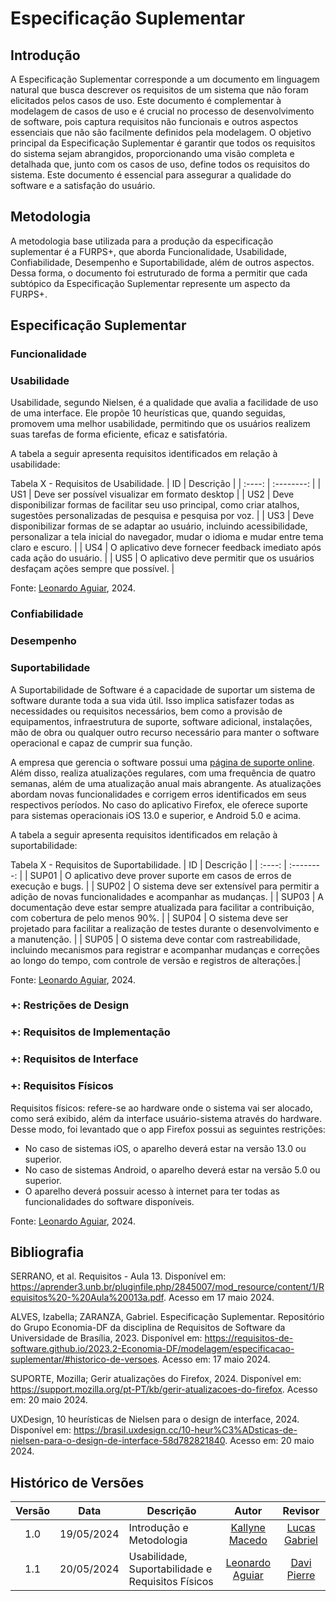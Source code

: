 # Especificação Suplementar

## Introdução

A Especificação Suplementar corresponde a um documento em linguagem natural que busca descrever os requisitos de um sistema que não foram elicitados pelos casos de uso. Este documento é complementar à modelagem de casos de uso e é crucial no processo de desenvolvimento de software, pois captura requisitos não funcionais e outros aspectos essenciais que não são facilmente definidos pela modelagem.
O objetivo principal da Especificação Suplementar é garantir que todos os requisitos do sistema sejam abrangidos, proporcionando uma visão completa e detalhada que, junto com os casos de uso, define todos os requisitos do sistema. Este documento é essencial para assegurar a qualidade do software e a satisfação do usuário.

## Metodologia

A metodologia base utilizada para a produção da especificação suplementar é a FURPS+, que aborda Funcionalidade, Usabilidade, Confiabilidade, Desempenho e Suportabilidade, além de outros aspectos. Dessa forma, o documento foi estruturado de forma a permitir que cada subtópico da Especificação Suplementar represente um aspecto da FURPS+.

## Especificação Suplementar

### Funcionalidade

### Usabilidade
Usabilidade, segundo Nielsen, é a qualidade que avalia a facilidade de uso de uma interface. Ele propõe 10 heurísticas que, quando seguidas, promovem uma melhor usabilidade, permitindo que os usuários realizem suas tarefas de forma eficiente, eficaz e satisfatória.

A tabela a seguir apresenta requisitos identificados em relação à usabilidade:

Tabela X - Requisitos de Usabilidade.
| ID |    Descrição   |
| :----: | :--------: |
| US1 | Deve ser possível visualizar em formato desktop |
| US2 | Deve disponibilizar formas de facilitar seu uso principal, como criar atalhos, sugestões personalizadas de pesquisa e pesquisa por voz. |
| US3 | Deve disponibilizar formas de se adaptar ao usuário, incluindo acessibilidade, personalizar a tela inicial do navegador, mudar o idioma e mudar entre tema claro e escuro. |
| US4 | O aplicativo deve fornecer feedback imediato após cada ação do usuário. |
| US5 | O aplicativo deve permitir que os usuários desfaçam ações sempre que possível. |

Fonte: [Leonardo Aguiar](https://github.com/Leonardo0o0), 2024.

### Confiabilidade

### Desempenho

### Suportabilidade

A Suportabilidade de Software é a capacidade de suportar um sistema de software durante toda a sua vida útil. Isso implica satisfazer todas as necessidades ou requisitos necessários, bem como a provisão de equipamentos, infraestrutura de suporte, software adicional, instalações, mão de obra ou qualquer outro recurso necessário para manter o software operacional e capaz de cumprir sua função.

A empresa que gerencia o software possui uma [página de suporte online](https://support.mozilla.org/pt-BR/). Além disso, realiza atualizações regulares, com uma frequência de quatro semanas, além de uma atualização anual mais abrangente. As atualizações abordam novas funcionalidades e corrigem erros identificados em seus respectivos períodos. No caso do aplicativo Firefox, ele oferece suporte para sistemas operacionais iOS 13.0 e superior, e Android 5.0 e acima. 

A tabela a seguir apresenta requisitos identificados em relação à suportabilidade:

Tabela X - Requisitos de Suportabilidade.
| ID |    Descrição   |
| :----: | :--------: |
|  SUP01   | O aplicativo deve prover suporte em casos de erros de execução e bugs. |
|  SUP02   | O sistema deve ser extensível para permitir a adição de novas funcionalidades e acompanhar as mudanças. |
|  SUP03   | A documentação deve estar sempre atualizada para facilitar a contribuição, com cobertura de pelo menos 90%. |
|  SUP04   | O sistema deve ser projetado para facilitar a realização de testes durante o desenvolvimento e a manutenção. |
|  SUP05   | O sistema deve contar com rastreabilidade, incluindo mecanismos para registrar e acompanhar mudanças e correções ao longo do tempo, com controle de versão e registros de alterações.|

Fonte: [Leonardo Aguiar](https://github.com/Leonardo0o0), 2024.

### +: Restrições de Design

### +: Requisitos de Implementação

### +: Requisitos de Interface

### +: Requisitos Físicos

Requisitos físicos: refere-se ao hardware onde o sistema vai ser alocado, como será exibido, além da interface usuário-sistema através do hardware. Desse modo, foi levantado que o app Firefox possui as seguintes restrições:

* No caso de sistemas iOS, o aparelho deverá estar na versão 13.0 ou superior. <br>
* No caso de sistemas Android, o aparelho deverá estar na versão 5.0 ou superior. <br>
* O aparelho deverá possuir acesso à internet para ter todas as funcionalidades do software disponíveis.

Fonte: [Leonardo Aguiar](https://github.com/Leonardo0o0), 2024.

## Bibliografia

SERRANO, et al. Requisitos - Aula 13. Disponível em: https://aprender3.unb.br/pluginfile.php/2845007/mod_resource/content/1/Requisitos%20-%20Aula%20013a.pdf. Acesso em 17 maio 2024.

ALVES, Izabella; ZARANZA, Gabriel. Especificação Suplementar. Repositório do Grupo Economia-DF da disciplina de Requisitos de Software da Universidade de Brasília, 2023. Disponível em: <https://requisitos-de-software.github.io/2023.2-Economia-DF/modelagem/especificacao-suplementar/#historico-de-versoes>. Acesso em: 17 maio 2024.

SUPORTE, Mozilla; Gerir atualizações do Firefox, 2024. Disponível em: <https://support.mozilla.org/pt-PT/kb/gerir-atualizacoes-do-firefox>. Acesso em: 20 maio 2024.

UXDesign, 10 heurísticas de Nielsen para o design de interface, 2024. Disponível em: <https://brasil.uxdesign.cc/10-heur%C3%ADsticas-de-nielsen-para-o-design-de-interface-58d782821840>. Acesso em: 20 maio 2024.

## Histórico de Versões 


| Versão |    Data    | Descrição                                        |                      Autor                      |                     Revisor                     |
| :----: | :--------: | ------------------------------------------------ | :---------------------------------------------: | :---------------------------------------------: |
|  1.0   | 19/05/2024 | Introdução e Metodologia | [Kallyne Macedo](https://github.com/kalipassos) | [Lucas Gabriel](https://github.com/martinsglucas) |
|  1.1   | 20/05/2024 | Usabilidade, Suportabilidade e Requisitos Físicos | [Leonardo Aguiar](https://github.com/Leonardo0o0) | [Davi Pierre](https://github.com/DaviPierre) |
